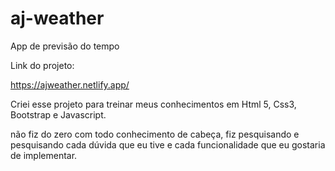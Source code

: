 # aj-weather
App de previsão do tempo

Link do projeto:

https://ajweather.netlify.app/


Criei esse projeto para treinar meus conhecimentos em Html 5, Css3, Bootstrap e Javascript.

não fiz do zero com todo conhecimento de cabeça, fiz pesquisando e pesquisando cada dúvida que eu tive e cada funcionalidade que eu gostaria de implementar.
